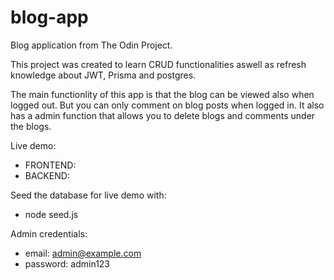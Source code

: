 # blog-app
Blog application from The Odin Project.

This project was created to learn CRUD functionalities aswell as refresh knowledge about JWT, Prisma and postgres.

The main functionlity of this app is that the blog can be viewed also when logged out. But you can only comment on blog posts when logged in. It also has a admin function that allows you to delete blogs and comments under the blogs.

Live demo:
- FRONTEND:
- BACKEND: 


Seed the database for live demo with:
- node seed.js

Admin credentials:
- email: admin@example.com
- password: admin123
